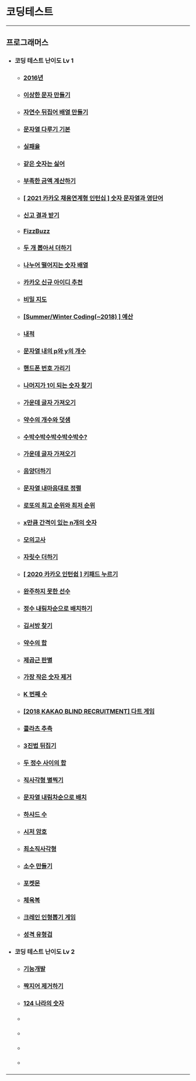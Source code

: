 # 코딩테스트

---

## 프로그래머스
+ ### 코딩 테스트 난이도 Lv 1

  + ### [2016년](src/components/programmers/levelOne/dayOfTheWeek.jsx)
  
  + ### [이상한 문자 만들기](src/components/programmers/levelOne/weirdLetters.jsx)

  + ### [자연수 뒤집어 배열 만들기](src/components/programmers/levelOne/numberOfArray.jsx)

  + ### [문자열 다루기 기본](src/components/programmers/levelOne/string.jsx)

  + ### [실패율](src/components/programmers/levelOne/failureRate.jsx)

  + ### [같은 숫자는 싫어](src/components/programmers/levelOne/sameNumber.jsx)

  + ### [부족한 금액 계산하기](src/components/programmers/levelOne/insufficient.jsx)

  + ### [[ 2021 카카오 채용연계형 인턴십 ] 숫자 문자열과 영단어](src/components/programmers/levelOne/numStrEn.jsx)

  + ### [신고 결과 받기](src/components/programmers/levelOne/userReports.jsx)

  + ### [FizzBuzz](src/components/programmers/levelOne/fizz.jsx)

  + ### [두 개 뽑아서 더하기](src/components/programmers/levelOne/dayOfTheWeek.jsx)

  + ### [나누어 떨어지는 숫자 배열](src/components/programmers/levelOne/arrDivision.jsx)

  + ### [카카오 신규 아이디 추천](src/components/programmers/levelOne/idSuggestion.jsx)

  + ### [비밀 지도](src/components/programmers/levelOne/secretMap.jsx)

  + ### [[Summer/Winter Coding(~2018) ] 예산](src/components/programmers/levelOne/budget.jsx)

  + ### [내적](src/components/programmers/levelOne/dotProduct.jsx)
 
  + ### [문자열 내의 p와 y의 개수](src/components/programmers/levelOne/numberOfCharacters.jsx)

  + ### [핸드폰 번호 가리기](src/components/programmers/levelOne/hideCellPhoneNum.jsx)

  + ### [나머지가 1이 되는 숫자 찾기](src/components/programmers/levelOne/findTheRemainder.jsx)

  + ### [가운데 글자 가져오기](src/components/programmers/levelOne/middleLetter.jsx)

  + ### [약수의 개수와 덧샘](src/components/programmers/levelOne/numberAndAdditionOfFactors.jsx)

  + ### [수박수박수박수박수박수?](src/components/programmers/levelOne/stringRepetition.jsx)
  
  + ### [가운데 글자 가져오기](src/components/programmers/levelOne/middleLetter.jsx)

  + ### [음양더하기](src/components/programmers/levelOne/addYinAndYang.jsx)
 
  + ### [문자열 내마음대로 정렬](src/components/programmers/levelOne/sortingStringsMyOwnWay.jsx)

  + ### [로또의 최고 순위와 최저 순위](src/components/programmers/levelOne/lotteryRanking.jsx)

  + ### [x만큼 간격이 있는 n개의 숫자](src/components/programmers/levelOne/nNumbersSpacedByX.jsx)

  + ### [모의고사](src/components/programmers/levelOne/mockExam.jsx)

  + ### [자릿수 더하기](src/components/programmers/levelOne/addNumbers.jsx)

  + ### [[ 2020 카카오 인턴쉽 ] 키패드 누르기](src/components/programmers/levelOne/keypadPress.jsx)
  
  + ### [완주하지 못한 선수](src/components/programmers/levelOne/athletesWhoDidNotFinish.jsx)
  
  + ### [정수 내림차순으로 배치하기](src/components/programmers/levelOne/placeIntegersInDescendingOrder.jsx)
  
  + ### [김서방 찾기](src/components/programmers/levelOne/findKimSeobang.jsx)
  
  + ### [약수의 합](src/components/programmers/levelOne/sumOfFactors.jsx)

  + ### [제곱근 판별](src/components/programmers/levelOne/squareRootTest.jsx)

  + ### [가장 작은 숫자 제거](src/components/programmers/levelOne/removeSmallestNumber.jsx)

  + ### [K 번째 수](src/components/programmers/levelOne/kthNumber.jsx)

  + ### [[2018 KAKAO BLIND RECRUITMENT] 다트 게임](src/components/programmers/levelOne/dartGame.jsx)

  + ### [콜라츠 추측](src/components/programmers/levelOne/colatzGuess.jsx)

  + ### [3진법 뒤집기](src/components/programmers/levelOne/ternaryFlip.jsx)

  + ### [두 정수 사이의 합](src/components/programmers/levelOne/sumBetweenTwoIntegers.jsx)

  + ### [직사각형 별찍기](src/components/programmers/levelOne/rectangularStar.jsx)

  + ### [문자열 내림차순으로 배치](src/components/programmers/levelOne/placeStringsInDescendingOrder.jsx)

  + ### [하샤드 수](src/components/programmers/levelOne/numberOfHashes.jsx)

  + ### [시저 암호](src/components/programmers/levelOne/caesarCipher.jsx)

  + ### [최소직사각형](src/components/programmers/levelOne/minimumRectangle.jsx)

  + ### [소수 만들기](src/components/programmers/levelOne/makeADecimal.jsx)

  + ### [포켓몬](src/components/programmers/levelOne/pokemon.jsx)

  + ### [체육복](src/components/programmers/levelOne/gymSuit.jsx)

  + ### [크레인 인형뽑기 게임](src/components/programmers/levelOne/cranePuppetGame.jsx)

  + ### [성격 유형검](src/components/programmers/levelOne/personalityTypeCheck.jsx)

+ ### 코딩 테스트 난이도 Lv 2
  + ### [기능개발](src/components/programmers/levelTwo/functionDevelopment.jsx)
  
  + ### [짝지어 제거하기](src/components/programmers/levelTwo/pairToRemove.jsx)

  + ### [124 나라의 숫자](src/components/programmers/levelTwo/country124Number.jsx)

  + ### []()

  + ### []()

  + ### []()

  + ### []()
---